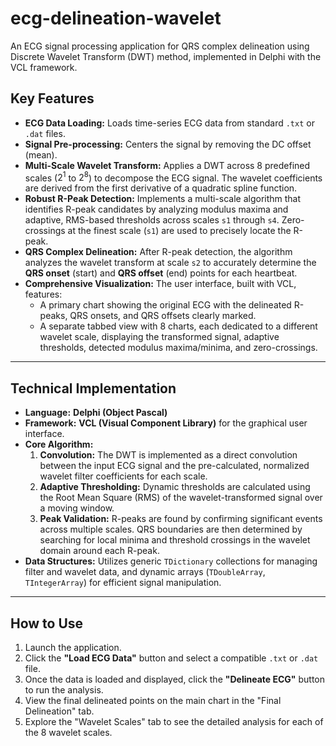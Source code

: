 # ecg-delineation-wavelet
An ECG signal processing application for QRS complex delineation using Discrete Wavelet Transform (DWT) method, implemented in Delphi with the VCL framework.

## Key Features

-   **ECG Data Loading:** Loads time-series ECG data from standard `.txt` or `.dat` files.
-   **Signal Pre-processing:** Centers the signal by removing the DC offset (mean).
-   **Multi-Scale Wavelet Transform:** Applies a DWT across 8 predefined scales ($2^1$ to $2^8$) to decompose the ECG signal. The wavelet coefficients are derived from the first derivative of a quadratic spline function.
-   **Robust R-Peak Detection:** Implements a multi-scale algorithm that identifies R-peak candidates by analyzing modulus maxima and adaptive, RMS-based thresholds across scales `s1` through `s4`. Zero-crossings at the finest scale (`s1`) are used to precisely locate the R-peak.
-   **QRS Complex Delineation:** After R-peak detection, the algorithm analyzes the wavelet transform at scale `s2` to accurately determine the **QRS onset** (start) and **QRS offset** (end) points for each heartbeat.
-   **Comprehensive Visualization:** The user interface, built with VCL, features:
    -   A primary chart showing the original ECG with the delineated R-peaks, QRS onsets, and QRS offsets clearly marked.
    -   A separate tabbed view with 8 charts, each dedicated to a different wavelet scale, displaying the transformed signal, adaptive thresholds, detected modulus maxima/minima, and zero-crossings.

---

## Technical Implementation

-   **Language:** **Delphi (Object Pascal)**
-   **Framework:** **VCL (Visual Component Library)** for the graphical user interface.
-   **Core Algorithm:**
    1.  **Convolution:** The DWT is implemented as a direct convolution between the input ECG signal and the pre-calculated, normalized wavelet filter coefficients for each scale.
    2.  **Adaptive Thresholding:** Dynamic thresholds are calculated using the Root Mean Square (RMS) of the wavelet-transformed signal over a moving window.
    3.  **Peak Validation:** R-peaks are found by confirming significant events across multiple scales. QRS boundaries are then determined by searching for local minima and threshold crossings in the wavelet domain around each R-peak.
-   **Data Structures:** Utilizes generic `TDictionary` collections for managing filter and wavelet data, and dynamic arrays (`TDoubleArray`, `TIntegerArray`) for efficient signal manipulation.

---

## How to Use

1.  Launch the application.
2.  Click the **"Load ECG Data"** button and select a compatible `.txt` or `.dat` file.
3.  Once the data is loaded and displayed, click the **"Delineate ECG"** button to run the analysis.
4.  View the final delineated points on the main chart in the "Final Delineation" tab.
5.  Explore the "Wavelet Scales" tab to see the detailed analysis for each of the 8 wavelet scales.

